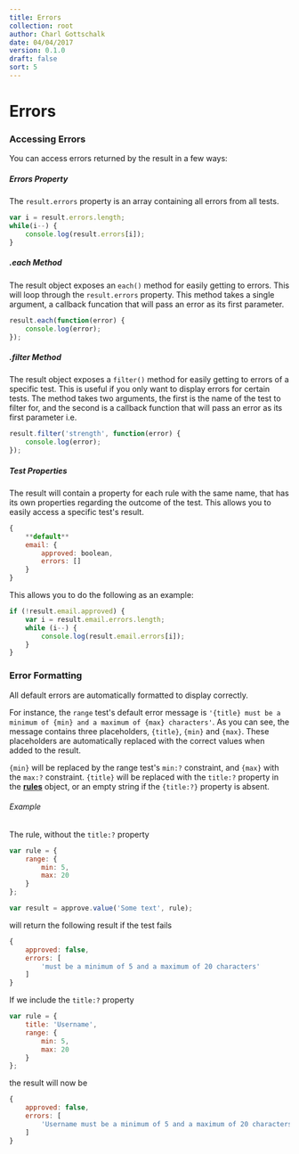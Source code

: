 ```yaml
---
title: Errors
collection: root
author: Charl Gottschalk
date: 04/04/2017
version: 0.1.0
draft: false
sort: 5
---
```


# Errors

### Accessing Errors

You can access errors returned by the result in a few ways:

##### Errors Property

The `result.errors` property is an array containing all errors from all tests.

```javascript
var i = result.errors.length;
while(i--) {
    console.log(result.errors[i]);
}
```

##### .each Method

The result object exposes an `each()` method for easily getting to errors. This will loop through the `result.errors` property.
This method takes a single argument, a callback funcation that will pass an error as its first parameter.

```javascript
result.each(function(error) {
    console.log(error);
});
```

##### .filter Method

The result object exposes a `filter()` method for easily getting to errors of a specific test. This is useful if you only want to display errors for certain tests. The method takes two arguments, the first is the name of the test to filter for, and the second is a callback function that will pass an error as its first parameter i.e.

```javascript
result.filter('strength', function(error) {
    console.log(error);
});
```

##### Test Properties

The result will contain a property for each rule with the same name, that has its own properties regarding the outcome of the test. This allows you to easily access a specific test's result.

```javascript
{
    **default**
    email: {
        approved: boolean,
        errors: []
    }
}
```

This allows you to do the following as an example:

```javascript
if (!result.email.approved) {
    var i = result.email.errors.length;
    while (i--) {
        console.log(result.email.errors[i]);
    }
}
```

### Error Formatting

All default errors are automatically formatted to display correctly.

For instance, the `range` test's default error message is `'{title} must be a minimum of {min} and a maximum of {max} characters'`. As you can see, the message contains three placeholders, `{title}`, `{min}` and `{max}`. These placeholders are automatically replaced with the correct values when added to the result. 

`{min}` will be replaced by the range test's `min:?` constraint, and `{max}` with the `max:?` constraint. `{title}` will be replaced with the `title:?` property in the [**rules**](/validation#rules-object) object, or an empty string if the `{title:?}` property is absent.

###### Example

The rule, without the `title:?` property

```javascript
var rule = {
    range: {
        min: 5,
        max: 20
    }
};

var result = approve.value('Some text', rule);
```

will return the following result if the test fails

```javascript
{
    approved: false,
    errors: [
        'must be a minimum of 5 and a maximum of 20 characters'
    ]
}
```

If we include the `title:?` property

```javascript
var rule = {
    title: 'Username',
    range: {
        min: 5,
        max: 20
    }
};
```

the result will now be

```javascript
{
    approved: false,
    errors: [
        'Username must be a minimum of 5 and a maximum of 20 characters'
    ]
}
```
